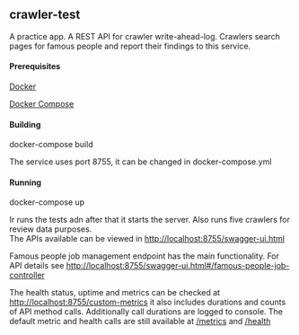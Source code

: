 ## crawler-test
A practice app. A REST API for crawler write-ahead-log. Crawlers search pages for famous people and report their findings to this service.
#### Prerequisites
[Docker](https://www.docker.com/)

[Docker Compose](https://docs.docker.com/compose/)
#### Building
docker-compose build

The service uses port 8755, it can be changed in docker-compose.yml 
#### Running
docker-compose up

Ir runs the tests adn after that it starts the server. Also runs five crawlers for review data purposes.  
The APIs available can be viewed in [http://localhost:8755/swagger-ui.html](http://localhost:8755/swagger-ui.html)
  
Famous people job management endpoint has the main functionality. For API details see 
[http://localhost:8755/swagger-ui.html#/famous-people-job-controller](http://localhost:8755/swagger-ui.html#/famous-people-job-controller) 

The health status, uptime and metrics can be checked at [http://localhost:8755/custom-metrics](http://localhost:8755/custom-metrics)
it also includes durations and counts of API method calls. Additionally call durations are logged to console. 
The default metric and health calls are still available at [/metrics](http://localhost:8755/metrics) and [/health](http://localhost:8755/health)
